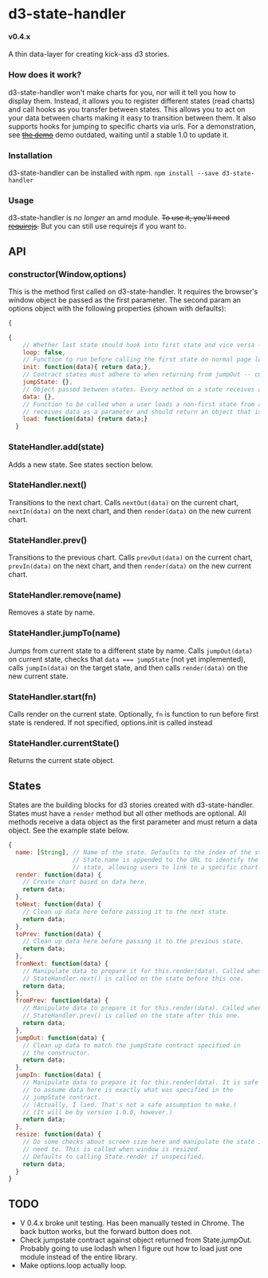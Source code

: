 # d3-state-handler
#### v0.4.x
A thin data-layer for creating kick-ass d3 stories.

### How does it work?
d3-state-handler won't make charts for you, nor will it tell you how to display them. Instead, it allows you to register different states (read charts) and call hooks as you transfer between states. This allows you to act on your data between charts making it easy to transition between them. It also supports hooks for jumping to specific charts via urls. For a demonstration, see ~~[the demo](http://github.com/ejmurra/d3-state-demo)~~ demo outdated, waiting until a stable 1.0 to update it.

### Installation
d3-state-handler can be installed with npm. `npm install --save d3-state-handler`

### Usage
d3-state-handler is _no longer_ an amd module. ~~To use it, you'll need [requirejs](https://github.com/jrburke/requirejs).~~ But you can still use requirejs if you want to.

## API

### constructor(Window,options)
This is the method first called on d3-state-handler. It requires the browser's window object be passed as the first parameter. The second param an options object with the following properties (shown with defaults):

```javascript
{

{
    // Whether last state should hook into first state and vice versa -- currently unimpelmented
    loop: false,        
    // Function to run before calling the first state on normal page load
    init: function(data){ return data;},   
    // Contract states must adhere to when returning from jumpOut -- currently unimplemented
    jumpState: {},    
    // Object passed between states. Every method on a state receives and returns a data object
    data: {},       
    // Function to be called when a user loads a non-first state from a URL. This function
    // receives data as a parameter and should return an object that is equal to jumpState.
    load: function(data) {return data;}   
  }
```

### StateHandler.add(state)
Adds a new state. See states section below.

### StateHandler.next()
Transitions to the next chart. Calls `nextOut(data)` on the current chart, `nextIn(data)` on the next chart, and then `render(data)` on the new current chart.

### StateHandler.prev()
Transitions to the previous chart. Calls `prevOut(data)` on the current chart, `prevIn(data)` on the next chart, and then `render(data)` on the new current chart.

### StateHandler.remove(name)
Removes a state by name.

### StateHandler.jumpTo(name)
Jumps from current state to a different state by name. Calls `jumpOut(data)` on current state, checks that `data === jumpState` (not yet implemented), calls `jumpIn(data)` on the target state, and then calls `render(data)` on the new current state.

### StateHandler.start(fn)
Calls render on the current state. Optionally, `fn` is function to run before first state is rendered. If not specified, options.init is called instead

### StateHandler.currentState()
Returns the current state object.

## States
States are the building blocks for d3 stories created with d3-state-handler. States must have a `render` method but all other methods are optional. All methods receive a data object as the first parameter and must return a data object. See the example state below.

```javascript
{
  name: [String], // Name of the state. Defaults to the index of the state
                  // State.name is appended to the URL to identify the
                  // state, allowing users to link to a specific chart.
  render: function(data) {
    // Create chart based on data here.
    return data;
  },
  toNext: function(data) {
    // Clean up data here before passing it to the next state.
    return data;
  },
  toPrev: function(data) {
    // Clean up data here before passing it to the previous state.
    return data;
  },
  fromNext: function(data) {
    // Manipulate data to prepare it for this.render(data). Called when 
    // StateHandler.next() is called on the state before this one.
    return data;
  },
  fromPrev: function(data) {
    // Manipulate data to prepare it for this.render(data). Called when
    // StateHandler.prev() is called on the state after this one.
    return data;
  },
  jumpOut: function(data) {
    // Clean up data to match the jumpState contract specified in 
    // the constructor.
    return data;
  },
  jumpIn: function(data) {
    // Manipulate data to prepare it for this.render(data). It is safe
    // to assume data here is exactly what was specified in the 
    // jumpState contract. 
    // (Actually, I lied. That's not a safe assumption to make.) 
    // (It will be by version 1.0.0, however.)
    return data;
  },
  resize: function(data) {
    // Do some checks about screen size here and manipulate the state if you
    // need to. This is called when window is resized.
    // Defaults to calling State.render if unspecified.
    return data;
  }
}
```
## TODO
* V 0.4.x broke unit testing. Has been manually tested in Chrome. The back button works, but the forward button does not.
* Check jumpstate contract against object returned from State.jumpOut. Probably going to use lodash when I figure out how to load just one module instead of the entire library.
* Make options.loop actually loop.
